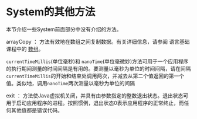 # System的其他方法

本节介绍一些System前面部分中没有介绍的方法。

arrayCopy ： 方法有效地在数组之间复制数据。有关详细信息，请参阅 语言基础课程中的 [数组](http://docs.oracle.com/javase/tutorial/java/nutsandbolts/arrays.html)。

`currentTimeMillis`(单位毫秒)和 `nanoTime`(单位毫微妙)方法可用于一个应用程序的执行期间测量的时间间隔是有用的。要测量以毫秒为单位的时间间隔，请在间隔`currentTimeMillis`的开始和结束处调用两次，并减去从第二个值返回的第一个值。类似地，调用`nanoTime`两次测量以毫秒为单位的间隔

exit ： 方法使Java虚拟机关闭，并具有由参数指定的整数退出状态。退出状态可用于启动应用程序的进程。按照惯例，退出状态0表示应用程序的正常终止，而任何其他值都是错误代码。

